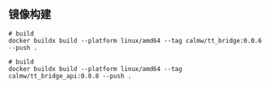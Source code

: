 ## 镜像构建

``` shell
# build 
docker buildx build --platform linux/amd64 --tag calmw/tt_bridge:0.0.6 --push .
```

``` shell
# build 
docker buildx build --platform linux/amd64 --tag calmw/tt_bridge_api:0.0.8 --push .
```

